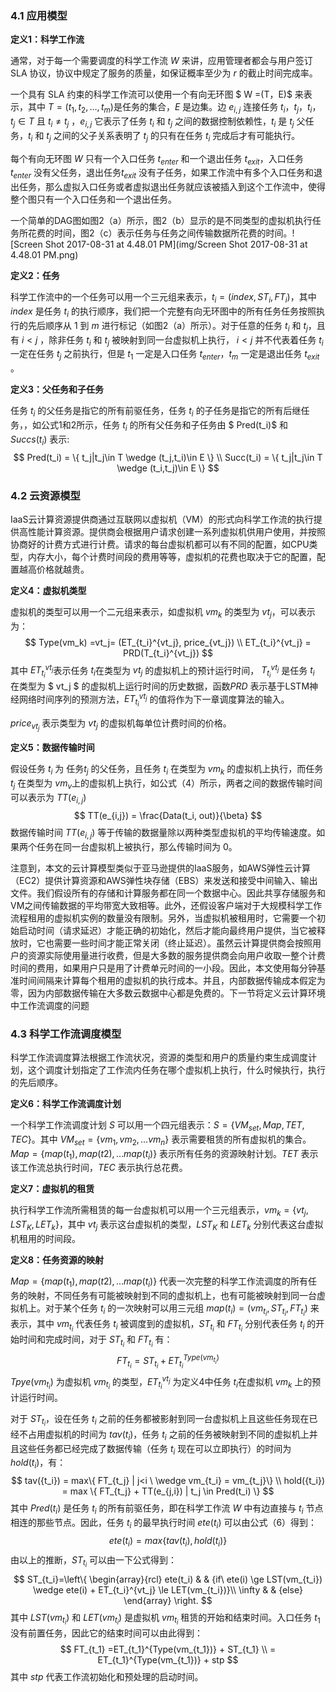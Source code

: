 ### 4.1 应用模型

**定义1：科学工作流**

通常，对于每一个需要调度的科学工作流 $W$ 来讲，应用管理者都会与用户签订 SLA 协议，协议中规定了服务的质量，如保证概率至少为 $r$ 的截止时间完成率。

一个具有 SLA 约束的科学工作流可以使用一个有向无环图 $ W =(T，E)$ 来表示，其中 $T=(t_1,t_2, …, t_m)$是任务的集合，$E$ 是边集。边 $e_{i,j}$ 连接任务 $t_i，t_j$，$t_i，t_j \in T$ 且 $t_i \neq t_j$ ，$e_{i,j}$ 它表示了任务 $t_i$ 和 $t_j$ 之间的数据控制依赖性，$t_i$ 是 $t_j$ 父任务，$t_i$ 和 $t_j$ 之间的父子关系表明了 $t_j$ 的只有在任务 $t_i$ 完成后才有可能执行。

每个有向无环图 $W$ 只有一个入口任务 $t_{enter}$ 和一个退出任务 $t_{exit}$，入口任务 $t_{enter}$ 没有父任务，退出任务$t_{exit}$ 没有子任务，如果工作流中有多个入口任务和退出任务，那么虚拟入口任务或者虚拟退出任务就应该被插入到这个工作流中，使得整个图只有一个入口任务和一个退出任务。

一个简单的DAG图如图2（a）所示，图2（b）显示的是不同类型的虚拟机执行任务所花费的时间，图2（c）表示任务与任务之间传输数据所花费的时间。![Screen Shot 2017-08-31 at 4.48.01 PM](img/Screen Shot 2017-08-31 at 4.48.01 PM.png)

**定义2：任务**

科学工作流中的一个任务可以用一个三元组来表示，$t_i = (index, ST_i, FT_i)$，其中 $index$ 是任务 $t_i$ 的执行顺序，我们把一个完整有向无环图中的所有任务任务按照执行的先后顺序从 $1$ 到 $m$ 进行标记（如图2（a）所示）。对于任意的任务 $t_i$ 和 $t_j$，且有 $i<j$ ，除非任务 $t_i$ 和 $t_j$ 被映射到同一台虚拟机上执行， $i<j$ 并不代表着任务 $t_i$ 一定在任务 $t_j$ 之前执行，但是 $t_1$ 一定是入口任务 $t_{enter}$，$t_m$ 一定是退出任务 $t_{exit}$ 。

**定义3：父任务和子任务**

任务 $t_i$ 的父任务是指它的所有前驱任务，任务 $t_i$ 的子任务是指它的所有后继任务，，如公式1和2所示，任务 $t_i$ 的所有父任务和子任务由 $ Pred(t_i)$ 和 $Succs(t_i)$ 表示:
$$
Pred(t_i) = \{ t_j|t_j\in T \wedge (t_j,t_i)\in E  \} \\
Succ(t_i) = \{ t_j|t_j\in T \wedge (t_i,t_j)\in E  \}
$$

### 4.2 云资源模型

IaaS云计算资源提供商通过互联网以虚拟机（VM）的形式向科学工作流的执行提供高性能计算资源。提供商会根据用户请求创建一系列虚拟机供用户使用，并按照协商好的计费方式进行计费。请求的每台虚拟机都可以有不同的配置，如CPU类型，内存大小，每个计费时间段的费用等等，虚拟机的花费也取决于它的配置，配置越高价格就越贵。

**定义4：虚拟机类型**

虚拟机的类型可以用一个二元组来表示，如虚拟机 $vm_k$ 的类型为 $vt_j$，可以表示为：
$$
Type(vm_k) =vt_j= (ET_{t_i}^{vt_j}, price_{vt_j}) \\
ET_{t_i}^{vt_j} = PRD(T_{t_i}^{vt_j})
$$
其中 $ET_{t_i}^{vt_j}$表示任务 $t_i$在类型为 $vt_j$ 的虚拟机上的预计运行时间， $T_{t_i}^{vt_j}$ 是任务 $t_i$ 在类型为 $ vt_j $ 的虚拟机上运行时间的历史数据，函数$PRD$ 表示基于LSTM神经网络时间序列的预测方法，$ET_{t_i}^{vt_j}$ 的值将作为下一章调度算法的输入。

$price_{vt_j}$ 表示类型为 $vt_j$ 的虚拟机每单位计费时间的价格。

**定义5：数据传输时间**

假设任务 $t_i$ 为 任务$t_j$ 的父任务，且任务 $t_i$ 在类型为 $vm_k$ 的虚拟机上执行，而任务 $t_j$ 在类型为 $vm_v$上的虚拟机上执行，如公式（4）所示，两者之间的数据传输时间可以表示为 $TT(e_{i,j})$
$$
TT(e_{i,j}) = \frac{Data(t_i, out)}{\beta}
$$
数据传输时间 $TT(e_{i,j})$ 等于传输的数据量除以两种类型虚拟机的平均传输速度。如果两个任务在同一台虚拟机上被执行，那么传输时间为 $0$。

注意到，本文的云计算模型类似于亚马逊提供的IaaS服务，如AWS弹性云计算（EC2）提供计算资源和AWS弹性块存储（EBS）来发送和接受中间输入、输出文件。我们假设所有的存储和计算服务都在同一个数据中心。因此共享存储服务和VM之间传输数据的平均带宽大致相等。此外，还假设客户端对于大规模科学工作流程租用的虚拟机实例的数量没有限制。另外，当虚拟机被租用时，它需要一个初始启动时间（请求延迟）才能正确的初始化，然后才能向最终用户提供，当它被释放时，它也需要一些时间才能正常关闭（终止延迟）。虽然云计算提供商会按照用户的资源实际使用量进行收费，但是大多数的服务提供商会向用户收取一整个计费时间的费用，如果用户只是用了计费单元时间的一小段。因此，本文使用每分钟基准时间间隔来计算每个租用的虚拟机的执行成本。并且，内部数据传输成本假定为零，因为内部数据传输在大多数云数据中心都是免费的。下一节将定义云计算环境中工作流调度的问题

### 4.3 科学工作流调度模型

科学工作流调度算法根据工作流状况，资源的类型和用户的质量约束生成调度计划，这个调度计划指定了工作流内任务在哪个虚拟机上执行，什么时候执行，执行的先后顺序。

**定义6：科学工作流调度计划**

一个科学工作流调度计划 $S$ 可以用一个四元组表示：$S = \{VM_{set}, Map, TET, TEC \}$。其中 $VM_{set} = \{ vm_1, vm_2, … vm_n \}$ 表示需要租赁的所有虚拟机的集合。$Map = \{map(t_1), map(t2), …map(t_i) \}$ 表示所有任务的资源映射计划。$TET$ 表示该工作流总执行时间，$TEC$ 表示执行总花费。

**定义7：虚拟机的租赁**

执行科学工作流所需租赁的每一台虚拟机可以用一个三元组表示，$vm_k = \{ vt_j, LST_K, LET_k\}$，其中 $vt_j$ 表示这台虚拟机的类型，$LST_K$ 和 $LET_k$ 分别代表这台虚拟机租用的时间段。

**定义8：任务资源的映射**

$Map = \{map(t_1), map(t2), …map(t_i) \}$ 代表一次完整的科学工作流调度的所有任务的映射，不同任务有可能被映射到不同的虚拟机上，也有可能被映射到同一台虚拟机上。对于某个任务 $t_i$ 的一次映射可以用三元组  $map(t_i) = (vm_{t_i}, ST_{t_i}, FT_{t_i})$  来表示，其中 $vm_{t_i}$ 代表任务 $t_i$ 被调度到的虚拟机，$ST_{t_i}$ 和 $FT_{t_i}$ 分别代表任务 $t_i$ 的开始时间和完成时间，对于 $ST_{t_i}$ 和 $FT_{t_i}$ 有：
$$
FT_{t_i} = ST_{t_i} + ET_{t_i}^{Type(vm_{t_i})}
$$
$Tpye(vm_{t_i})$ 为虚拟机 $vm_{t_i}$ 的类型，$ET_{t_i}^{vt_j}$ 为定义4中任务 $t_i$在虚拟机 $vm_k$ 上的预计运行时间。

对于 $ST_{t_i}$，设在任务 $t_i$ 之前的任务都被影射到同一台虚拟机上且这些任务现在已经不占用虚拟机的时间为 $tav({t_i})$，任务 $t_i$ 之前的任务被映射到不同的虚拟机上并且这些任务都已经完成了数据传输（任务 $t_i$ 现在可以立即执行）的时间为 $hold({t_i})$，有：
$$
tav({t_i}) = max\{ FT_{t_j} | j<i \ \wedge  vm_{t_i} = vm_{t_j}\} \\
hold({t_i}) = max \{ FT_{t_j} + TT(e_{j,i}) | t_j \in Pred(t_i) \}
$$
其中 $Pred(t_i)$ 是任务 $t_i$ 的所有前驱任务，即在科学工作流 $W$ 中有边直接与 $t_i$ 节点相连的那些节点。因此，任务 $t_i$ 的最早执行时间 $ete(t_i)$ 可以由公式（6）得到：
$$
ete(t_i) = max \{ tav(t_i), hold(t_i) \}
$$
由以上的推断，$ST_{t_i}$ 可以由一下公式得到：
$$
ST_{t_i}=\left\{
\begin{array}{rcl}
ete(t_i)       &      & {if\ ete(i) \ge LST(vm_{t_i})  \wedge  ete(i) + ET_{t_i}^{vt_j} \le LET(vm_{t_i})}\\
\infty    &      & {else}
\end{array} \right.
$$
其中 $LST(vm_{t_i})$ 和 $LET(vm_{t_i})$ 是虚拟机 $vm_{t_i}$ 租赁的开始和结束时间。入口任务 $t_1$ 没有前置任务，因此它的结束时间可以由此得到：
$$
FT_{t_1} =ET_{t_1}^{Type(vm_{t_1})} + ST_{t_1} \\
= ET_{t_1}^{Type(vm_{t_1})} + stp
$$
其中 $stp$ 代表工作流初始化和预处理的启动时间。